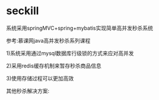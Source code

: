 # seckill
系统采用springMVC+spring+mybatis实现简单高并发秒杀系统

参考:慕课网java高并发秒杀系列课程

1)系统采用通过mysql数据库行级锁的方式来应对高并发

2)采用redis缓存机制来暂存秒杀商品信息

3)使用存储过程可以更加高效

其他秒杀解决方案:
